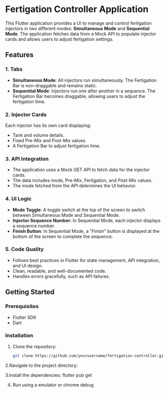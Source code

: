 # Fertigation Controller Application

This Flutter application provides a UI to manage and control fertigation injectors in two different modes: **Simultaneous Mode** and **Sequential Mode**. The application fetches data from a Mock API to populate injector cards and allows users to adjust fertigation settings.

## Features

### 1. Tabs
- **Simultaneous Mode**: All injectors run simultaneously. The Fertigation Bar is non-draggable and remains static.
- **Sequential Mode**: Injectors run one after another in a sequence. The Fertigation Bar becomes draggable, allowing users to adjust the fertigation time.

### 2. Injector Cards
Each injector has its own card displaying:
- Tank and volume details.
- Fixed Pre-Mix and Post-Mix values.
- A Fertigation Bar to adjust fertigation time.

### 3. API Integration
- The application uses a Mock GET API to fetch data for the injector cards.
- The data includes mode, Pre-Mix, Fertigation, and Post-Mix values.
- The mode fetched from the API determines the UI behavior.

### 4. UI Logic
- **Mode Toggle**: A toggle switch at the top of the screen to switch between Simultaneous Mode and Sequential Mode.
- **Injector Sequence Number**: In Sequential Mode, each injector displays a sequence number.
- **Finish Button**: In Sequential Mode, a "Finish" button is displayed at the bottom of the screen to complete the sequence.

### 5. Code Quality
- Follows best practices in Flutter for state management, API integration, and UI design.
- Clean, readable, and well-documented code.
- Handles errors gracefully, such as API failures.

## Getting Started

### Prerequisites
- Flutter SDK
- Dart

### Installation
1. Clone the repository:
   ```bash
   git clone https://github.com/yourusername/fertigation-controller.git

2.Navigate to the project directory:

3.Install the dependencies:
flutter pub get

4. Run using a emulator or chrome debug
